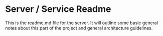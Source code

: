 # Server / Service Readme
This is the readme.md file for the server. 
It will outline some basic general notes about this part of the project and general architecture guidelines. 
